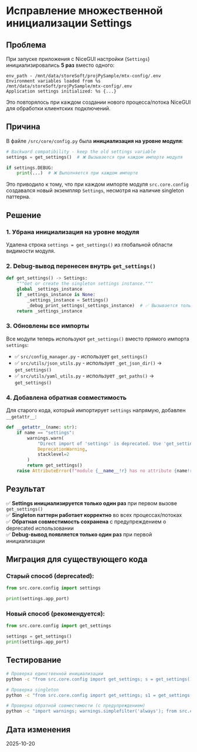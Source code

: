 # Исправление множественной инициализации Settings

## Проблема

При запуске приложения с NiceGUI настройки (`Settings`) инициализировались **5 раз** вместо одного:

```
env_path - /mnt/data/storeSoft/projPySample/mtx-config/.env
Environment variables loaded from %s /mnt/data/storeSoft/projPySample/mtx-config/.env
Application settings initialized: %s {...}
```

Это повторялось при каждом создании нового процесса/потока NiceGUI для обработки клиентских подключений.

## Причина

В файле `/src/core/config.py` была **инициализация на уровне модуля**:

```python
# Backward compatibility - keep the old settings variable
settings = get_settings()  # ❌ Вызывается при каждом импорте модуля

if settings.DEBUG:
    print(...)  # ❌ Выполняется при каждом импорте
```

Это приводило к тому, что при каждом импорте модуля `src.core.config` создавался новый экземпляр `Settings`, несмотря на наличие singleton паттерна.

## Решение

### 1. Убрана инициализация на уровне модуля

Удалена строка `settings = get_settings()` из глобальной области видимости модуля.

### 2. Debug-вывод перенесен внутрь `get_settings()`

```python
def get_settings() -> Settings:
    """Get or create the singleton settings instance."""
    global _settings_instance
    if _settings_instance is None:
        _settings_instance = Settings()
        _debug_print_settings(_settings_instance)  # ✅ Вызывается только один раз
    return _settings_instance
```

### 3. Обновлены все импорты

Все модули теперь используют `get_settings()` вместо прямого импорта `settings`:

- ✅ `src/config_manager.py` - использует `get_settings()`
- ✅ `src/utils/json_utils.py` - использует `_get_json_dir()` → `get_settings()`
- ✅ `src/utils/yaml_utils.py` - использует `_get_paths()` → `get_settings()`

### 4. Добавлена обратная совместимость

Для старого кода, который импортирует `settings` напрямую, добавлен `__getattr__`:

```python
def __getattr__(name: str):
    if name == "settings":
        warnings.warn(
            "Direct import of 'settings' is deprecated. Use 'get_settings()' instead.",
            DeprecationWarning,
            stacklevel=2
        )
        return get_settings()
    raise AttributeError(f"module {__name__!r} has no attribute {name!r}")
```

## Результат

✅ **Settings инициализируется только один раз** при первом вызове `get_settings()`  
✅ **Singleton паттерн работает корректно** во всех процессах/потоках  
✅ **Обратная совместимость сохранена** с предупреждением о deprecated использовании  
✅ **Debug-вывод появляется только один раз** при первой инициализации  

## Миграция для существующего кода

### Старый способ (deprecated):
```python
from src.core.config import settings

print(settings.app_port)
```

### Новый способ (рекомендуется):
```python
from src.core.config import get_settings

settings = get_settings()
print(settings.app_port)
```

## Тестирование

```bash
# Проверка единственной инициализации
python -c "from src.core.config import get_settings; s = get_settings(); print(f'Port: {s.app_port}')"

# Проверка singleton
python -c "from src.core.config import get_settings; s1 = get_settings(); s2 = get_settings(); print(f'Same: {s1 is s2}')"

# Проверка обратной совместимости (с предупреждением)
python -c "import warnings; warnings.simplefilter('always'); from src.core.config import settings; print(settings.app_port)" 2>&1
```

## Дата изменения

2025-10-20

